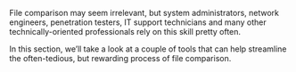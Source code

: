 File comparison may seem irrelevant, but system administrators, network engineers, penetration testers, IT support technicians and many other technically-oriented professionals rely on this skill pretty often.

In this section, we’ll take a look at a couple of tools that can help streamline the often-tedious, but rewarding process of file comparison.